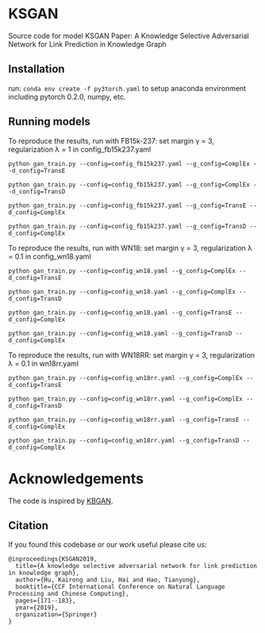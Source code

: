 # KSGAN
Source code for model KSGAN
Paper: A Knowledge Selective Adversarial Network for Link Prediction in Knowledge Graph

## Installation
run:
`conda env create -f py3torch.yaml`
to setup anaconda environment including pytorch 0.2.0, numpy, etc.

## Running models
To reproduce the results, run with FB15k-237:  set margin γ = 3, regularization λ = 1 in config_fb15k237.yaml
```
python gan_train.py --config=config_fb15k237.yaml --g_config=ComplEx --d_config=TransE
```

```
python gan_train.py --config=config_fb15k237.yaml --g_config=ComplEx --d_config=TransD
```

```
python gan_train.py --config=config_fb15k237.yaml --g_config=TransE --d_config=ComplEx
```

```
python gan_train.py --config=config_fb15k237.yaml --g_config=TransD --d_config=ComplEx
```

To reproduce the results, run with WN18: set margin γ = 3, regularization λ = 0.1 in config_wn18.yaml
```
python gan_train.py --config=config_wn18.yaml --g_config=ComplEx --d_config=TransE
```

```
python gan_train.py --config=config_wn18.yaml --g_config=ComplEx --d_config=TransD
```

```
python gan_train.py --config=config_wn18.yaml --g_config=TransE --d_config=ComplEx
```

```
python gan_train.py --config=config_wn18.yaml --g_config=TransD --d_config=ComplEx
```

To reproduce the results, run with WN18RR: set margin γ = 3, regularization λ = 0.1 in wn18rr.yaml
```
python gan_train.py --config=config_wn18rr.yaml --g_config=ComplEx --d_config=TransE
```

```
python gan_train.py --config=config_wn18rr.yaml --g_config=ComplEx --d_config=TransD
```

```
python gan_train.py --config=config_wn18rr.yaml --g_config=TransE --d_config=ComplEx
```

```
python gan_train.py --config=config_wn18rr.yaml --g_config=TransD --d_config=ComplEx
```

# Acknowledgements
The code is inspired by [KBGAN](https://github.com/cai-lw/KBGAN).

## Citation

If you found this codebase or our work useful please cite us:
```
@inproceedings{KSGAN2019,
  title={A knowledge selective adversarial network for link prediction in knowledge graph},
  author={Hu, Kairong and Liu, Hai and Hao, Tianyong},
  booktitle={CCF International Conference on Natural Language Processing and Chinese Computing},
  pages={171--183},
  year={2019},
  organization={Springer}
}

```